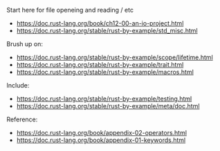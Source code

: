 Start here for file openeing and reading / etc
- https://doc.rust-lang.org/book/ch12-00-an-io-project.html
- https://doc.rust-lang.org/stable/rust-by-example/std_misc.html

Brush up on:
- https://doc.rust-lang.org/stable/rust-by-example/scope/lifetime.html
- https://doc.rust-lang.org/stable/rust-by-example/trait.html
- https://doc.rust-lang.org/stable/rust-by-example/macros.html

Include:
- https://doc.rust-lang.org/stable/rust-by-example/testing.html
- https://doc.rust-lang.org/stable/rust-by-example/meta/doc.html

Reference:
- https://doc.rust-lang.org/book/appendix-02-operators.html
- https://doc.rust-lang.org/book/appendix-01-keywords.html